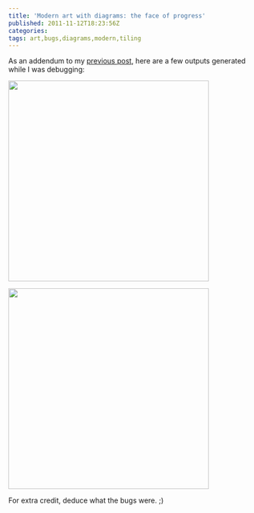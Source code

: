 ```yaml
---
title: 'Modern art with diagrams: the face of progress'
published: 2011-11-12T18:23:56Z
categories: 
tags: art,bugs,diagrams,modern,tiling
---
```


As an addendum to my <a href="http://byorgey.wordpress.com/2011/11/12/generating-plane-tilings-with-diagrams/" title="Generating plane tilings with diagrams">previous post</a>, here are a few outputs generated while I was debugging:

<a href="http://byorgey.files.wordpress.com/2011/11/tiling-wrong2.png"><img src="http://byorgey.files.wordpress.com/2011/11/tiling-wrong2.png" alt="" title="Tiling-wrong2" width="400" height="400" class="aligncenter size-full wp-image-736" /></a>

<a href="http://byorgey.files.wordpress.com/2011/11/tiling-wrong3.png"><img src="http://byorgey.files.wordpress.com/2011/11/tiling-wrong3.png" alt="" title="Tiling-wrong3" width="400" height="400" class="aligncenter size-full wp-image-737" /></a>

For extra credit, deduce what the bugs were. ;)

